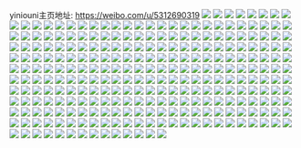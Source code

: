 yiniouni主页地址: https://weibo.com/u/5312690319 
![](https://wx4.sinaimg.cn/mw2000/005Nxvrxly1h9iiib2hrxj31hs2757wh.jpg) 
![](https://wx4.sinaimg.cn/mw2000/005Nxvrxly1h9iii90zymj31h825wb29.jpg) 
![](https://wx4.sinaimg.cn/mw2000/005Nxvrxly1h9iiic1jcxj31hh25ob29.jpg) 
![](https://wx4.sinaimg.cn/mw2000/005Nxvrxly1h9fvtrnp58j31o0280qv5.jpg) 
![](https://wx4.sinaimg.cn/mw2000/005Nxvrxly1h9f6a8v101j30u00u0n3t.jpg) 
![](https://wx4.sinaimg.cn/mw2000/005Nxvrxly1h9cnconfhgj30uk5ni1kz.jpg) 
![](https://wx4.sinaimg.cn/mw2000/005Nxvrxly1h9cncqfnsxj30uk5nh4qr.jpg) 
![](https://wx4.sinaimg.cn/mw2000/005Nxvrxly1h99c6q9cgoj30u0140gsa.jpg) 
![](https://wx4.sinaimg.cn/mw2000/005Nxvrxly1h99c6qx9ssj30u0140dov.jpg) 
![](https://wx4.sinaimg.cn/mw2000/005Nxvrxly1h99c6riac2j30u0140qan.jpg) 
![](https://wx4.sinaimg.cn/mw2000/005Nxvrxly1h97skn4mffj31h4260hdt.jpg) 
![](https://wx4.sinaimg.cn/mw2000/005Nxvrxly1h96wrqnhn7j30u0140qak.jpg) 
![](https://wx4.sinaimg.cn/mw2000/005Nxvrxly1h94kz27i4cj30tn0m8gqr.jpg) 
![](https://wx4.sinaimg.cn/mw2000/005Nxvrxly1h90a0j9k9oj30qo165n29.jpg) 
![](https://wx4.sinaimg.cn/mw2000/005Nxvrxly1h8yyjwsk4dj30jk0tl43e.jpg) 
![](https://wx4.sinaimg.cn/mw2000/005Nxvrxly1h8yyjx5s1jj30jm0tpwji.jpg) 
![](https://wx4.sinaimg.cn/mw2000/005Nxvrxly1h8yyjxiswyj30jg0vmtd8.jpg) 
![](https://wx4.sinaimg.cn/mw2000/005Nxvrxly1h8yyjxugw8j30jh0vc79f.jpg) 
![](https://wx4.sinaimg.cn/mw2000/005Nxvrxly1h8yyjy8279j30mh0y5tei.jpg) 
![](https://wx4.sinaimg.cn/mw2000/005Nxvrxly1h8y05bewt8j30te18243p.jpg) 
![](https://wx4.sinaimg.cn/mw2000/005Nxvrxly1h8y05buhwpj30u01ai7br.jpg) 
![](https://wx4.sinaimg.cn/mw2000/005Nxvrxly1h8ta1vo213j31yk1ykkjl.jpg) 
![](https://wx4.sinaimg.cn/mw2000/005Nxvrxly1h8ta1y5290j32312o04qr.jpg) 
![](https://wx4.sinaimg.cn/mw2000/005Nxvrxly1h8n4pkvptcj31qx2bz7wh.jpg) 
![](https://wx4.sinaimg.cn/mw2000/005Nxvrxly1h8n4plpor4j31qk2bh4qp.jpg) 
![](https://wx4.sinaimg.cn/mw2000/005Nxvrxly1h8mxr67dhmj31t62ey4qr.jpg) 
![](https://wx4.sinaimg.cn/mw2000/005Nxvrxly1h8aje7u0spj32bh2bfb29.jpg) 
![](https://wx4.sinaimg.cn/mw2000/005Nxvrxly1h8ajefh1lrj32o03k0b2d.jpg) 
![](https://wx4.sinaimg.cn/mw2000/005Nxvrxly1h8ajeafknyj32o02o0kjl.jpg) 
![](https://wx4.sinaimg.cn/mw2000/005Nxvrxly1h8ajel5it9j32o03k07wh.jpg) 
![](https://wx4.sinaimg.cn/mw2000/005Nxvrxly1h8ajecd9c0j32o02o01ky.jpg) 
![](https://wx4.sinaimg.cn/mw2000/005Nxvrxly1h8ajehoshyj32j83donpe.jpg) 
![](https://wx4.sinaimg.cn/mw2000/005Nxvrxly1h8aje8lzzej32hv2hve81.jpg) 
![](https://wx4.sinaimg.cn/mw2000/005Nxvrxly1h8ajek78n7j32m93hob2b.jpg) 
![](https://wx4.sinaimg.cn/mw2000/005Nxvrxly1h8ajecsrzmj30y319hk9g.jpg) 
![](https://wx4.sinaimg.cn/mw2000/005Nxvrxly1h81lkriq7lj30g60u4n1z.jpg) 
![](https://wx4.sinaimg.cn/mw2000/005Nxvrxly1h80bex93f4j32dc35se83.jpg) 
![](https://wx4.sinaimg.cn/mw2000/005Nxvrxly1h80besn7cij335s35su0z.jpg) 
![](https://wx4.sinaimg.cn/mw2000/005Nxvrxly1h80bevcq7dj335s35sx6r.jpg) 
![](https://wx4.sinaimg.cn/mw2000/005Nxvrxly1h80bf76yk6j32qk3neb2b.jpg) 
![](https://wx4.sinaimg.cn/mw2000/005Nxvrxly1h7wulgp3rqj30qo0zkajj.jpg) 
![](https://wx4.sinaimg.cn/mw2000/005Nxvrxly1h7suua7bu5j31td2f5u0x.jpg) 
![](https://wx4.sinaimg.cn/mw2000/005Nxvrxly1h7sbhjwmxkj32o03k0u0y.jpg) 
![](https://wx4.sinaimg.cn/mw2000/005Nxvrxly1h7gpauujrzj30t30t3djv.jpg) 
![](https://wx4.sinaimg.cn/mw2000/005Nxvrxly1h774bje5ybj32o03k0kjm.jpg) 
![](https://wx4.sinaimg.cn/mw2000/005Nxvrxly1h6ur0kyyo6j31sc2dsagd.jpg) 
![](https://wx4.sinaimg.cn/mw2000/005Nxvrxly1h6tlt8bxt6j31o01907wh.jpg) 
![](https://wx4.sinaimg.cn/mw2000/005Nxvrxly1h6njgtg18fj30qo0zk76z.jpg) 
![](https://wx4.sinaimg.cn/mw2000/005Nxvrxly1h68mauln39j30u01uo10o.jpg) 
![](https://wx4.sinaimg.cn/mw2000/005Nxvrxly1h66cve7hjhj32fj38pjsm.jpg) 
![](https://wx4.sinaimg.cn/mw2000/005Nxvrxly1h66373uevuj30u01uo0tx.jpg) 
![](https://wx4.sinaimg.cn/mw2000/005Nxvrxly1h65wd286jkj30u01uoahc.jpg) 
![](https://wx4.sinaimg.cn/mw2000/005Nxvrxly1h659bv40iwj30u01d275g.jpg) 
![](https://wx4.sinaimg.cn/mw2000/005Nxvrxly1h659buq3p4j31951s7tb5.jpg) 
![](https://wx4.sinaimg.cn/mw2000/005Nxvrxly1h659bw0dzjj315c1r81kx.jpg) 
![](https://wx4.sinaimg.cn/mw2000/005Nxvrxly1h659bs949lj31w02io48q.jpg) 
![](https://wx4.sinaimg.cn/mw2000/005Nxvrxly1h659btzcoij32io1w0n46.jpg) 
![](https://wx4.sinaimg.cn/mw2000/005Nxvrxly1h64z7x08aej31o0190qv6.jpg) 
![](https://wx4.sinaimg.cn/mw2000/005Nxvrxly1h64z7z9kphj31o0190qv6.jpg) 
![](https://wx4.sinaimg.cn/mw2000/005Nxvrxly1h64s681p95j31nk27f1kx.jpg) 
![](https://wx4.sinaimg.cn/mw2000/005Nxvrxly1h64s6dh6tjj31y52ljhdt.jpg) 
![](https://wx4.sinaimg.cn/mw2000/005Nxvrxly1h64s6k5t8gj31qo2blwi3.jpg) 
![](https://wx4.sinaimg.cn/mw2000/005Nxvrxly1h62x5vvzm7j30qo0qwdgl.jpg) 
![](https://wx4.sinaimg.cn/mw2000/005Nxvrxly1h61tzz2npij30u01uodjb.jpg) 
![](https://wx4.sinaimg.cn/mw2000/005Nxvrxly1h5fmdaecwqj30u00ymdku.jpg) 
![](https://wx4.sinaimg.cn/mw2000/005Nxvrxly1h4ls08jcakj311n11nwqy.jpg) 
![](https://wx4.sinaimg.cn/mw2000/005Nxvrxly1h4ezivm5buj30nb0v3dp8.jpg) 
![](https://wx4.sinaimg.cn/mw2000/005Nxvrxly1h4eziwymf3j30ms0uedox.jpg) 
![](https://wx4.sinaimg.cn/mw2000/005Nxvrxly1h4eziyuwukj30ln0sv10p.jpg) 
![](https://wx4.sinaimg.cn/mw2000/005Nxvrxly1h44lkz591lj31o0190h43.jpg) 
![](https://wx4.sinaimg.cn/mw2000/005Nxvrxly1h44llbwgcaj31o01907wh.jpg) 
![](https://wx4.sinaimg.cn/mw2000/005Nxvrxly1h44llfu0xej31o01901kp.jpg) 
![](https://wx4.sinaimg.cn/mw2000/005Nxvrxly1h43an3hpkoj32o02o01ky.jpg) 
![](https://wx4.sinaimg.cn/mw2000/005Nxvrxly1h3b0vt5l4zj30o01hcq7b.jpg) 
![](https://wx4.sinaimg.cn/mw2000/005Nxvrxly1h3b0vtghhoj30o01hcn1w.jpg) 
![](https://wx4.sinaimg.cn/mw2000/005Nxvrxly1h35vltf34ij31be0zkq73.jpg) 
![](https://wx4.sinaimg.cn/mw2000/005Nxvrxly1h34j0dxggpj32o02o07wi.jpg) 
![](https://wx4.sinaimg.cn/mw2000/005Nxvrxly1h327t8tg61j30rb0rbai9.jpg) 
![](https://wx4.sinaimg.cn/mw2000/005Nxvrxly1h327t95uwvj30u00u0q6x.jpg) 
![](https://wx4.sinaimg.cn/mw2000/005Nxvrxly1h3238r1rzkj32o02o01ky.jpg) 
![](https://wx4.sinaimg.cn/mw2000/005Nxvrxly1h2xkc5h69vj32o02o0b2a.jpg) 
![](https://wx4.sinaimg.cn/mw2000/005Nxvrxly1h2xkc6orb3j32o02o0hdu.jpg) 
![](https://wx4.sinaimg.cn/mw2000/005Nxvrxly1h2srhkxf3cj32c03404qq.jpg) 
![](https://wx4.sinaimg.cn/mw2000/005Nxvrxly1h2qtoztcdrj30rs11145a.jpg) 
![](https://wx4.sinaimg.cn/mw2000/005Nxvrxly1h2qtp0e2caj310413en88.jpg) 
![](https://wx4.sinaimg.cn/mw2000/005Nxvrxly1h2qtp13uymj30uk0y8wrk.jpg) 
![](https://wx4.sinaimg.cn/mw2000/005Nxvrxly1h2qtp1v029j30xc1t4tnz.jpg) 
![](https://wx4.sinaimg.cn/mw2000/005Nxvrxly1h2qg9cx94dj32o02o0npe.jpg) 
![](https://wx4.sinaimg.cn/mw2000/005Nxvrxly1h2oankc00dj30qo0qo78t.jpg) 
![](https://wx4.sinaimg.cn/mw2000/005Nxvrxly1h2oankmjm5j30zk0qotcx.jpg) 
![](https://wx4.sinaimg.cn/mw2000/005Nxvrxly1h2oanl26moj30qo0zk0yr.jpg) 
![](https://wx4.sinaimg.cn/mw2000/005Nxvrxly1h2oanldgjpj30xh1e8ana.jpg) 
![](https://wx4.sinaimg.cn/mw2000/005Nxvrxly1h2nye748blj32o02o04qq.jpg) 
![](https://wx4.sinaimg.cn/mw2000/005Nxvrxly1h2n0yuqw73j30zk0qotit.jpg) 
![](https://wx4.sinaimg.cn/mw2000/005Nxvrxly1h2n0yy2d6mj31w02io7wi.jpg) 
![](https://wx4.sinaimg.cn/mw2000/005Nxvrxly1h2l2ghxillj30sg0sgwlb.jpg) 
![](https://wx4.sinaimg.cn/mw2000/005Nxvrxly1h2l2gi81wmj30ty15awhx.jpg) 
![](https://wx4.sinaimg.cn/mw2000/005Nxvrxly1h2l2gikp9mj30ty13mwhy.jpg) 
![](https://wx4.sinaimg.cn/mw2000/005Nxvrxly1h2l2gixlglj30u013sq6g.jpg) 
![](https://wx4.sinaimg.cn/mw2000/005Nxvrxly1h2il4npt36j32dt1sc1kx.jpg) 
![](https://wx4.sinaimg.cn/mw2000/005Nxvrxly1h2il4p4ykoj31sc2dse81.jpg) 
![](https://wx4.sinaimg.cn/mw2000/005Nxvrxly1h2il4qrbjuj32o02o07wi.jpg) 
![](https://wx4.sinaimg.cn/mw2000/005Nxvrxly1h2h5j6ulufj31tq2fmhdt.jpg) 
![](https://wx4.sinaimg.cn/mw2000/005Nxvrxly1h2fr2gxd6sj30p713owmd.jpg) 
![](https://wx4.sinaimg.cn/mw2000/005Nxvrxly1h1udtczgzyj33s03s0u0y.jpg) 
![](https://wx4.sinaimg.cn/mw2000/005Nxvrxly1h1udtf43afj33s03s01kz.jpg) 
![](https://wx4.sinaimg.cn/mw2000/005Nxvrxly1h1udtgsctuj32o02o01ky.jpg) 
![](https://wx4.sinaimg.cn/mw2000/005Nxvrxly1h1udtm11tsj30tr0qoae3.jpg) 
![](https://wx4.sinaimg.cn/mw2000/005Nxvrxly1h1fzl97bmjj30k20k242w.jpg) 
![](https://wx4.sinaimg.cn/mw2000/005Nxvrxly1h19mm8spjuj30yd0ydqgq.jpg) 
![](https://wx4.sinaimg.cn/mw2000/005Nxvrxly1h18gkza82gj31nh1njtus.jpg) 
![](https://wx4.sinaimg.cn/mw2000/005Nxvrxly1h14g8cuq5zj32o02o0hdt.jpg) 
![](https://wx4.sinaimg.cn/mw2000/005Nxvrxly1h14g8ee86wj32o02o0hdt.jpg) 
![](https://wx4.sinaimg.cn/mw2000/005Nxvrxly1h0wfdrofkaj30u01uo0ut.jpg) 
![](https://wx4.sinaimg.cn/mw2000/005Nxvrxly1h0n0skkecej30hv0hy40m.jpg) 
![](https://wx4.sinaimg.cn/mw2000/005Nxvrxly1h0hr4o6vt2j30qo0zkjww.jpg) 
![](https://wx4.sinaimg.cn/mw2000/005Nxvrxly1h0hr4owz4hj30qo0zkjwh.jpg) 
![](https://wx4.sinaimg.cn/mw2000/005Nxvrxly1h0hr4pnm3gj30qo0zkq7n.jpg) 
![](https://wx4.sinaimg.cn/mw2000/005Nxvrxly1h0hr4u1yjqj32o03k01kz.jpg) 
![](https://wx4.sinaimg.cn/mw2000/005Nxvrxly1gxq3syc5pwj30qo0xbn5r.jpg) 
![](https://wx4.sinaimg.cn/mw2000/005Nxvrxly1gxknvsv7w0j33s03s0b2b.jpg) 
![](https://wx4.sinaimg.cn/mw2000/005Nxvrxly1gxknvtow7qj30qo0qo40c.jpg) 
![](https://wx4.sinaimg.cn/mw2000/005Nxvrxly1gxeb80sa7oj31l51l5x67.jpg) 
![](https://wx4.sinaimg.cn/mw2000/005Nxvrxly1gxeb81xrl3j30qo0qojxy.jpg) 
![](https://wx4.sinaimg.cn/mw2000/005Nxvrxly1gvpm32x7lgj61l51l5x6702.jpg) 
![](https://wx4.sinaimg.cn/mw2000/005Nxvrxly1gvpm33ks87j60qo0qojxy02.jpg) 
![](https://wx4.sinaimg.cn/mw2000/005Nxvrxly1gvozdpkohwj610x1i2dsu02.jpg) 
![](https://wx4.sinaimg.cn/mw2000/005Nxvrxly1gvhjfsuo3nj63402c04qr02.jpg) 
![](https://wx4.sinaimg.cn/mw2000/005Nxvrxly1gvhjg5anmkj63402c0b2b02.jpg) 
![](https://wx4.sinaimg.cn/mw2000/005Nxvrxly1gswz57gjvyj61w01w0qsp02.jpg) 
![](https://wx4.sinaimg.cn/mw2000/005Nxvrxly1groq0ivuf2j30u013zk9p.jpg) 
![](https://wx4.sinaimg.cn/mw2000/005Nxvrxly1gr8yx45rnzj32c03401l2.jpg) 
![](https://wx4.sinaimg.cn/mw2000/005Nxvrxly1gr8yx8r0pqj31l824dx6p.jpg) 
![](https://wx4.sinaimg.cn/mw2000/005Nxvrxly1gr6baovga5j31jk2bcnpf.jpg) 
![](https://wx4.sinaimg.cn/mw2000/005Nxvrxly1gr6bare6e2j31jk2bcnpf.jpg) 
![](https://wx4.sinaimg.cn/mw2000/005Nxvrxly1gr6baue3z8j31pp2kk7wk.jpg) 
![](https://wx4.sinaimg.cn/mw2000/005Nxvrxly1gr6bazsih9j31zg2z6b2d.jpg) 
![](https://wx4.sinaimg.cn/mw2000/005Nxvrxly1gqgj5q3aunj33ir4oznpf.jpg) 
![](https://wx4.sinaimg.cn/mw2000/005Nxvrxly1gqgj5se6yyj32dc35shdw.jpg) 
![](https://wx4.sinaimg.cn/mw2000/005Nxvrxly1gqdmc47dy6j30qo0wnjsh.jpg) 
![](https://wx4.sinaimg.cn/mw2000/005Nxvrxly1gqdmc4nsjhj30qo0vngmr.jpg) 
![](https://wx4.sinaimg.cn/mw2000/005Nxvrxly1gq0zoqrte9j31w01w0b2b.jpg) 
![](https://wx4.sinaimg.cn/mw2000/005Nxvrxly1gpyjnmaigdj31w01w0hdv.jpg) 
![](https://wx4.sinaimg.cn/mw2000/005Nxvrxly1gpyjpu7by9j30u00u0tc6.jpg) 
![](https://wx4.sinaimg.cn/mw2000/005Nxvrxly1gpyjnqghm0j31w01w0kjm.jpg) 
![](https://wx4.sinaimg.cn/mw2000/005Nxvrxly1gpyjnrujk1j31w01w0hdv.jpg) 
![](https://wx4.sinaimg.cn/mw2000/005Nxvrxly1gpvy3otxsbj31vk2i5x6p.jpg) 
![](https://wx4.sinaimg.cn/mw2000/005Nxvrxly1gpvy3pjzszj31r92ccqv5.jpg) 
![](https://wx4.sinaimg.cn/mw2000/005Nxvrxly1gpvy3q8lxjj31mo268kjl.jpg) 
![](https://wx4.sinaimg.cn/mw2000/005Nxvrxly1gpvy3rimrcj32o03k0b2c.jpg) 
![](https://wx4.sinaimg.cn/mw2000/005Nxvrxly1gpsa9i4ez0j32dc35s7wl.jpg) 
![](https://wx4.sinaimg.cn/mw2000/005Nxvrxly1gppuqqpu2vj30jw0djgus.jpg) 
![](https://wx4.sinaimg.cn/mw2000/005Nxvrxly1gpeqhtp696j31pa2j4npd.jpg) 
![](https://wx4.sinaimg.cn/mw2000/005Nxvrxly1gpcka789icj31zy1zz1kx.jpg) 
![](https://wx4.sinaimg.cn/mw2000/005Nxvrxly1gpckaajq7rj31h31h4tpj.jpg) 
![](https://wx4.sinaimg.cn/mw2000/005Nxvrxly1gp7wm4xaccj32o03k0b2a.jpg) 
![](https://wx4.sinaimg.cn/mw2000/005Nxvrxly1gp3edb7ss2j32dc35se85.jpg) 
![](https://wx4.sinaimg.cn/mw2000/005Nxvrxly1govdbsfc60j30xg0xgtgt.jpg) 
![](https://wx4.sinaimg.cn/mw2000/005Nxvrxly1gne4qec7y8j31hc0u04a4.jpg) 
![](https://wx4.sinaimg.cn/mw2000/005Nxvrxly1gne4qjlv0xj31hc0u0dpi.jpg) 
![](https://wx4.sinaimg.cn/mw2000/005Nxvrxly1gm7fmgc1lyj33k02o0qv5.jpg) 
![](https://wx4.sinaimg.cn/mw2000/005Nxvrxly1gm4igae56wj31hc0u07ov.jpg) 
![](https://wx4.sinaimg.cn/mw2000/005Nxvrxly1glurb06275j32io2iokjo.jpg) 
![](https://wx4.sinaimg.cn/mw2000/005Nxvrxly1glurapt8j8j30u01bowno.jpg) 
![](https://wx4.sinaimg.cn/mw2000/005Nxvrxly1glurap4o4tj32io2io7wk.jpg) 
![](https://wx4.sinaimg.cn/mw2000/005Nxvrxly1glurau7bedj330k30lqv6.jpg) 
![](https://wx4.sinaimg.cn/mw2000/005Nxvrxly1glurarrtcxj31xz1xzqv5.jpg) 
![](https://wx4.sinaimg.cn/mw2000/005Nxvrxly1glurchlxdzj30dw1dvn2d.jpg) 
![](https://wx4.sinaimg.cn/mw2000/005Nxvrxly1gli0smnjrzj30u00ucdmd.jpg) 
![](https://wx4.sinaimg.cn/mw2000/005Nxvrxly1glgn7252w6j32o02o0npd.jpg) 
![](https://wx4.sinaimg.cn/mw2000/005Nxvrxly1gld603eyksj32io28skjo.jpg) 
![](https://wx4.sinaimg.cn/mw2000/005Nxvrxly1gld6052r57j32io1vzx6q.jpg) 
![](https://wx4.sinaimg.cn/mw2000/005Nxvrxly1gl6fjtean4j30yi0tu180.jpg) 
![](https://wx4.sinaimg.cn/mw2000/005Nxvrxly1gl4kizu2l5j314w0n0n49.jpg) 
![](https://wx4.sinaimg.cn/mw2000/005Nxvrxly1gl0eafldfqj335s35shdy.jpg) 
![](https://wx4.sinaimg.cn/mw2000/005Nxvrxly1gl0eahm1ooj31ok1olb29.jpg) 
![](https://wx4.sinaimg.cn/mw2000/005Nxvrxly1gkwrsw7eboj31og2iox6p.jpg) 
![](https://wx4.sinaimg.cn/mw2000/005Nxvrxly1gkwrswxocmj31og2ioqv5.jpg) 
![](https://wx4.sinaimg.cn/mw2000/005Nxvrxly1gkvnnmlh2sj31w01w0u0x.jpg) 
![](https://wx4.sinaimg.cn/mw2000/005Nxvrxly1gkvnnl3uq1j31w01w0qv5.jpg) 
![](https://wx4.sinaimg.cn/mw2000/005Nxvrxly1gkvnqify9lj32io2ioe83.jpg) 
![](https://wx4.sinaimg.cn/mw2000/005Nxvrxly1gkvnniisylj30q10qe110.jpg) 
![](https://wx4.sinaimg.cn/mw2000/005Nxvrxly1gkvnnjbeh9j32io1w01ky.jpg) 
![](https://wx4.sinaimg.cn/mw2000/005Nxvrxly1gkvnnp02b8j32io2iohdy.jpg) 
![](https://wx4.sinaimg.cn/mw2000/005Nxvrxly1gkuohvvhv3j32o02nz7wj.jpg) 
![](https://wx4.sinaimg.cn/mw2000/005Nxvrxly1gkuohxtl7bj33k02o01ky.jpg) 
![](https://wx4.sinaimg.cn/mw2000/005Nxvrxly1gka36murkuj30u00u0n23.jpg) 
![](https://wx4.sinaimg.cn/mw2000/005Nxvrxly1gka36ncnf2j30u00u045u.jpg) 
![](https://wx4.sinaimg.cn/mw2000/005Nxvrxly1gjv0cnhzcej32io2ioe84.jpg) 
![](https://wx4.sinaimg.cn/mw2000/005Nxvrxly1gjgeo35qh5j30p81ir79e.jpg) 
![](https://wx4.sinaimg.cn/mw2000/005Nxvrxly1gj9zx19prgj327b27bqv5.jpg) 
![](https://wx4.sinaimg.cn/mw2000/005Nxvrxly1gj9zx48aruj32o02o07wk.jpg) 
![](https://wx4.sinaimg.cn/mw2000/005Nxvrxly1gj5fb1d5zkj32dc2dcqv5.jpg) 
![](https://wx4.sinaimg.cn/mw2000/005Nxvrxly1gj5fb3zq1lj32dc2dcnpd.jpg) 
![](https://wx4.sinaimg.cn/mw2000/005Nxvrxly1gj23unrwz7j30qo0h1q46.jpg) 
![](https://wx4.sinaimg.cn/mw2000/005Nxvrxly1giy0tdqfhnj30h20mz7gh.jpg) 
![](https://wx4.sinaimg.cn/mw2000/005Nxvrxly1gin0am6juqj30m30npk44.jpg) 
![](https://wx4.sinaimg.cn/mw2000/005Nxvrxly1gin0aoywqkj32io2iohdy.jpg) 
![](https://wx4.sinaimg.cn/mw2000/005Nxvrxly1gin0asaf3fj32o02o0kjl.jpg) 
![](https://wx4.sinaimg.cn/mw2000/005Nxvrxly1gin0ari5swj32o02o0npd.jpg) 
![](https://wx4.sinaimg.cn/mw2000/005Nxvrxly1gin0axqwx9j308707vq3r.jpg) 
![](https://wx4.sinaimg.cn/mw2000/005Nxvrxly1gin0aqd3o3j32o02o04qq.jpg) 
![](https://wx4.sinaimg.cn/mw2000/005Nxvrxly1gin0at1bm0j32o02o0b29.jpg) 
![](https://wx4.sinaimg.cn/mw2000/005Nxvrxly1gin0avco70j32o02o04qr.jpg) 
![](https://wx4.sinaimg.cn/mw2000/005Nxvrxly1gin0ax3wmcj32o02o0kjn.jpg) 
![](https://wx4.sinaimg.cn/mw2000/005Nxvrxly1gimja7tlcej30lc09l76a.jpg) 
![](https://wx4.sinaimg.cn/mw2000/005Nxvrxly1giies8vovwj31uo0u07mp.jpg) 
![](https://wx4.sinaimg.cn/mw2000/005Nxvrxly1gifylpe37sj30o80o8wsg.jpg) 
![](https://wx4.sinaimg.cn/mw2000/005Nxvrxly1gifylwdr4xj32dc2dcb2c.jpg) 
![](https://wx4.sinaimg.cn/mw2000/005Nxvrxly1gifym2l48wj320o20o4qs.jpg) 
![](https://wx4.sinaimg.cn/mw2000/005Nxvrxly1gifym88izqj32dc1s0u10.jpg) 
![](https://wx4.sinaimg.cn/mw2000/005Nxvrxly1gidqd04b4hj30ed0j6q6b.jpg) 
![](https://wx4.sinaimg.cn/mw2000/005Nxvrxly1gicpoo62ozj30p708gwf6.jpg) 
![](https://wx4.sinaimg.cn/mw2000/005Nxvrxly1gi9ztl4uaqj32o02o0u0z.jpg) 
![](https://wx4.sinaimg.cn/mw2000/005Nxvrxly1gi7wvrwd27j32io2io7wl.jpg) 
![](https://wx4.sinaimg.cn/mw2000/005Nxvrxly1gi839a89ogj32gr2iokjo.jpg) 
![](https://wx4.sinaimg.cn/mw2000/005Nxvrxly1gi839cifnzj32io2iokjp.jpg) 
![](https://wx4.sinaimg.cn/mw2000/005Nxvrxly1gi839dqesxj33s03s0b2a.jpg) 
![](https://wx4.sinaimg.cn/mw2000/005Nxvrxly1gi839g1jiaj32dc2dc7wn.jpg) 
![](https://wx4.sinaimg.cn/mw2000/005Nxvrxly1gi839j143yj32o02o0hdt.jpg) 
![](https://wx4.sinaimg.cn/mw2000/005Nxvrxly1gi839m2qatj31w01a5kjm.jpg) 
![](https://wx4.sinaimg.cn/mw2000/005Nxvrxly1gm393cggm9j30g80g8t8i.jpg) 
![](https://wx4.sinaimg.cn/mw2000/005Nxvrxly1gm3944tr7tj30qo0qo3ye.jpg) 
![](https://wx4.sinaimg.cn/mw2000/005Nxvrxly1gi7e4kygyxj316o16o7wh.jpg) 
![](https://wx4.sinaimg.cn/mw2000/005Nxvrxly1gi7e4lfepdj316o16oawl.jpg) 
![](https://wx4.sinaimg.cn/mw2000/005Nxvrxly1gi6ree7f37j30u0140qcc.jpg) 
![](https://wx4.sinaimg.cn/mw2000/005Nxvrxly1gi6refifdij30u014013l.jpg) 
![](https://wx4.sinaimg.cn/mw2000/005Nxvrxly1gi6reembrfj30u0140dqy.jpg) 
![](https://wx4.sinaimg.cn/mw2000/005Nxvrxly1gi6redsewsj30u0140dqb.jpg) 
![](https://wx4.sinaimg.cn/mw2000/005Nxvrxly1gi6ref3lnyj30u0140ak8.jpg) 
![](https://wx4.sinaimg.cn/mw2000/005Nxvrxly1gi5r2d171sj31s01rzhdt.jpg) 
![](https://wx4.sinaimg.cn/mw2000/005Nxvrxly1gi3yurjie0j31mx0t5n7k.jpg) 
![](https://wx4.sinaimg.cn/mw2000/005Nxvrxly1gi2zt9fs3pj32o02o07wi.jpg) 
![](https://wx4.sinaimg.cn/mw2000/005Nxvrxly1gi2zt9rb3lj315g15gwlm.jpg) 
![](https://wx4.sinaimg.cn/mw2000/005Nxvrxly1gi2zt8nzfpj30u00t8qjd.jpg) 
![](https://wx4.sinaimg.cn/mw2000/005Nxvrxly1gi2zt87coyj32o02o0kjm.jpg) 
![](https://wx4.sinaimg.cn/mw2000/005Nxvrxly1gi34pi7tutj315f1fgqhi.jpg) 
![](https://wx4.sinaimg.cn/mw2000/005Nxvrxly1gi3ejx1sbpj33k02o0b29.jpg) 
![](https://wx4.sinaimg.cn/mw2000/005Nxvrxly1gi3ejxgf4jj30u01uowzh.jpg) 
![](https://wx4.sinaimg.cn/mw2000/005Nxvrxly1gi0b5axqmqj31400u0tcd.jpg) 
![](https://wx4.sinaimg.cn/mw2000/005Nxvrxly1gi0b5bi7emj30u014042w.jpg) 
![](https://wx4.sinaimg.cn/mw2000/005Nxvrxly1gi0b5c0t9ij30u0140jug.jpg) 
![](https://wx4.sinaimg.cn/mw2000/005Nxvrxly1ghzlr1h5fmj30u00u0dlq.jpg) 
![](https://wx4.sinaimg.cn/mw2000/005Nxvrxly1ghzlr2lbvmj30u00u0gqj.jpg) 
![](https://wx4.sinaimg.cn/mw2000/005Nxvrxly1ghzlr3s6tej30u00u0wjc.jpg) 
![](https://wx4.sinaimg.cn/mw2000/005Nxvrxly1ghzlu2p9gbj30ic0c4wfr.jpg) 
![](https://wx4.sinaimg.cn/mw2000/005Nxvrxly1ghqqvx1zzej30kl1gu41m.jpg) 
![](https://wx4.sinaimg.cn/mw2000/005Nxvrxly1ghqqvqva6xj30qo0kamyk.jpg) 
![](https://wx4.sinaimg.cn/mw2000/005Nxvrxly1ghqjw1tdphj30tw13wdm2.jpg) 
![](https://wx4.sinaimg.cn/mw2000/005Nxvrxly1ghp94bc5wqj32o02o0npe.jpg) 
![](https://wx4.sinaimg.cn/mw2000/005Nxvrxly1ghmx6s3413j30u00u0dji.jpg) 
![](https://wx4.sinaimg.cn/mw2000/005Nxvrxly1ghlyblu80vj30u00u0wgd.jpg) 
![](https://wx4.sinaimg.cn/mw2000/005Nxvrxly1ghkmcllxlpj30it09kt9h.jpg) 
![](https://wx4.sinaimg.cn/mw2000/005Nxvrxly1gh7pmujp94j32o02o0u0y.jpg) 
![](https://wx4.sinaimg.cn/mw2000/005Nxvrxly1ggxk0n7bzuj30n10ssgqr.jpg) 
![](https://wx4.sinaimg.cn/mw2000/005Nxvrxly1ggxk0nelbvj30u013qq9c.jpg) 
![](https://wx4.sinaimg.cn/mw2000/005Nxvrxly1ggxk0nnp9kj30u013wwlg.jpg) 
![](https://wx4.sinaimg.cn/mw2000/005Nxvrxly1ggxk0nxvv2j30je0o940c.jpg) 
![](https://wx4.sinaimg.cn/mw2000/005Nxvrxly1ggsm1bvf7rj32o02o0b2a.jpg) 
![](https://wx4.sinaimg.cn/mw2000/005Nxvrxly1ggsm1cm7tlj32o02o01ky.jpg) 
![](https://wx4.sinaimg.cn/mw2000/005Nxvrxly1gdr7n29a9oj31400u0gul.jpg) 
![](https://wx4.sinaimg.cn/mw2000/005Nxvrxly1gdpxhm4xooj31c01c07wi.jpg) 
![](https://wx4.sinaimg.cn/mw2000/005Nxvrxgy1gdps2801g9j32ej1cpqv5.jpg) 
![](https://wx4.sinaimg.cn/mw2000/005Nxvrxly1gd32dmn4lvj32eo37kb2b.jpg) 
![](https://wx4.sinaimg.cn/mw2000/005Nxvrxly1gd32c6vl1tj30k00zk7oe.jpg) 
![](https://wx4.sinaimg.cn/mw2000/005Nxvrxly1gcwu09uiwuj316j0r1kg9.jpg) 
![](https://wx4.sinaimg.cn/mw2000/005Nxvrxly1gcufi0hn79j337k2eou0z.jpg) 
![](https://wx4.sinaimg.cn/mw2000/005Nxvrxly1gcr5azbkdcj30lx0lx7cb.jpg) 
![](https://wx4.sinaimg.cn/mw2000/005Nxvrxly1gcr5azqbyoj30oa0o9gv3.jpg) 
![](https://wx4.sinaimg.cn/mw2000/005Nxvrxly1gcnihyay9mj32eo0mqu08.jpg) 
![](https://wx4.sinaimg.cn/mw2000/005Nxvrxly1gcjgjq80bkj30gv0p7q4p.jpg) 
![](https://wx4.sinaimg.cn/mw2000/005Nxvrxly1gcjgjtj1dej30jz0txq5b.jpg) 
